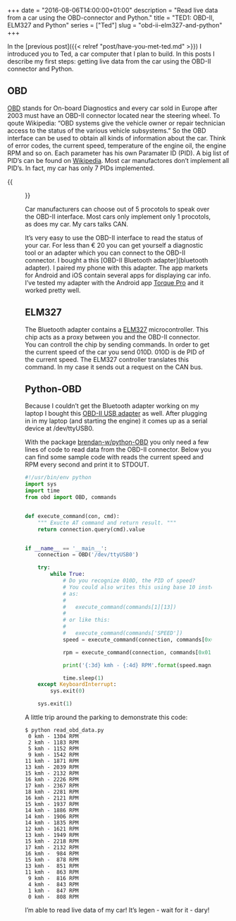 +++
date = "2016-08-06T14:00:00+01:00"
description = "Read live data from a car using the OBD-connector and Python."
title = "TED1: OBD-II, ELM327 and Python"
series = ["Ted"]
slug = "obd-ii-elm327-and-python"
+++

In the [previous post]({{< relref "post/have-you-met-ted.md" >}}) I
introduced you to Ted, a car computer that I plan to build. In this posts I
describe my first steps: getting live data from the car using the OBD-II
connector and Python.

## OBD
[OBD][obd] stands for On-board Diagnostics and every car sold in Europe after
2003 must have an OBD-II connector located near the steering wheel. To qoute
Wikipedia: “OBD systems give the vehicle owner or repair technician access to
the status of the various vehicle subsystems.” So the OBD interface can be used
to obtain all kinds of information about the car. Think of error codes, the
current speed, temperature of the engine oil, the engine RPM and so on. Each
parameter has his own Paramater ID (PID). A big list of PID’s can be found on
[Wikipedia][pid]. Most car manufactores don’t implement all PID’s. In fact, my
car has only 7 PIDs implemented.

{{<figure src="/img/obd-ii-connector.jpg">}}

Car manufacturers can choose out of 5 procotols to speak over the OBD-II
interface. Most cars only implement only 1 procotols, as does my car. My cars
talks CAN.

It’s very easy to use the OBD-II interface to read the status of your car. For
less than € 20 you can get yourself a diagnostic tool or an adapter which you
can connect to the OBD-II connector. I bought a this [OBD-II Bluetooth
adapter](bluetooth adapter). I paired my phone with this adapter. The app
markets for Android and iOS contain several apps for displaying car info.
I’ve tested my adapter with the Android app [Torque Pro][torque pro] and it
worked pretty well.

## ELM327
The Bluetooth adapter contains a [ELM327](elm327) microcontroller. This chip
acts as a proxy between you and the OBD-II connector. You can controll the
chip by sending commands. In order to get the current speed of the car you send
010D.  010D is de PID of the current speed. The ELM327 controller translates
this command. In my case it sends out a request on the CAN bus.

## Python-OBD
Because I couldn’t get the Bluetooth adapter working on my laptop I bought this
[OBD-II USB adapter][usb adapter] as well. After plugging in in my laptop (and
starting the engine) it comes up as a serial device at /dev/ttyUSB0.

With the package [brendan-w/python-OBD][python-obd] you only need a few lines
of code to read data from the OBD-II connector. Below you can find some sample
code with reads the current speed and RPM every second and print it to STDOUT.

``` python
#!/usr/bin/env python
import sys
import time
from obd import OBD, commands


def execute_command(con, cmd):
    """ Exucte AT command and return result. """
    return connection.query(cmd).value


if __name__ == '__main__':
    connection = OBD('/dev/ttyUSB0')

    try:
        while True:
            # Do you recognize 010D, the PID of speed?
            # You could also writes this using base 10 instead of hexadecimals,
            # as:
            #
            #   execute_command(commands[1][13])
            #
            # or like this:
            #
            #   execute_command(commands['SPEED'])
            speed = execute_command(connection, commands[0x01][0x0D])

            rpm = execute_command(connection, commands[0x01][0x0C])

            print('{:3d} kmh - {:4d} RPM'.format(speed.magnitude, int(rpm.magnitude)))

            time.sleep(1)
    except KeyboardInterrupt:
        sys.exit(0)

    sys.exit(1)
```

A little trip around the parking to demonstrate this code:

``` shell
$ python read_obd_data.py
 0 kmh - 1304 RPM
 2 kmh - 1183 RPM
 5 kmh - 1152 RPM
 9 kmh - 1542 RPM
11 kmh - 1871 RPM
13 kmh - 2039 RPM
15 kmh - 2132 RPM
16 kmh - 2226 RPM
17 kmh - 2367 RPM
18 kmh - 2281 RPM
16 kmh - 2121 RPM
15 kmh - 1937 RPM
14 kmh - 1886 RPM
14 kmh - 1906 RPM
14 kmh - 1835 RPM
12 kmh - 1621 RPM
13 kmh - 1949 RPM
15 kmh - 2218 RPM
17 kmh - 2132 RPM
16 kmh -  984 RPM
15 kmh -  878 RPM
13 kmh -  851 RPM
11 kmh -  863 RPM
 9 kmh -  816 RPM
 4 kmh -  843 RPM
 1 kmh -  847 RPM
 0 kmh -  808 RPM
```

I’m able to read live data of my car! It’s legen - wait for it - dary!

[bluetooth adapter]: http://www.obdshop.nl/obd-2-universeel/interfaces/obd-bluetooth/obd-2-bluetooth-interface-micro-blauw-129.html
[elm327]: https://www.elmelectronics.com/wp-content/uploads/2016/07//ELM327DS.pdf
[obd]: https://en.wikipedia.org/wiki/On-board_diagnostics
[pid]: https://en.wikipedia.org/wiki/OBD-II_PIDs
[python-obd]: https://github.com/brendan-w/python-OBD
[torque pro]: https://play.google.com/store/apps/details?id=org.prowl.torque&hl=nl
[usb adapter]: http://www.obdshop.nl/obd-2-universeel/interfaces/obd-usb/obd-elm327-usb-interface-universeel-can-bus.html
